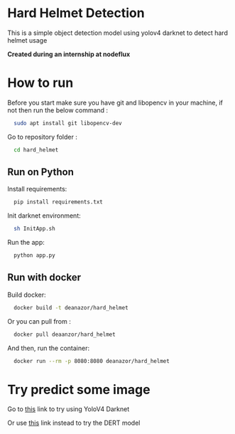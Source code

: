 # Hard Helmet Detection

This is a simple object detection model using yolov4 darknet to detect hard helmet usage

**Created during an internship at nodeflux**

# How to run

Before you start make sure you have git and libopencv in your machine, if not then run the below command :
```bash
  sudo apt install git libopencv-dev
```

Go to repository folder :

```bash
  cd hard_helmet
```

## Run on Python

Install requirements:
```bash
  pip install requirements.txt
```

Init darknet environment:
```bash
  sh InitApp.sh
```

Run the app:
```python
  python app.py
```

## Run with docker
Build docker:

```bash
  docker build -t deanazor/hard_helmet
```

Or you can pull from :
```bash
  docker pull deaanzor/hard_helmet
```

And then, run the container:
```bash
  docker run --rm -p 8080:8080 deanazor/hard_helmet
```

# Try predict some image

Go to [this](https://localhost:8080) link to try using YoloV4 Darknet

Or use [this](https://localhost:8080/detr) link instead to try the DERT model